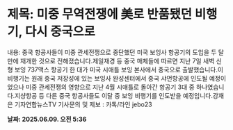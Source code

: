 # **제목: 미중 무역전쟁에 美로 반품됐던 비행기, 다시 중국으로**

  내용: 중국 항공사들이 미중 관세전쟁으로 중단했던 미국 보잉사 항공기의 도입을 두 달 만에 재개한 것으로 전해졌습니다.제일재경 등 중국 매체들에 따르면 지난 7일 새벽 신형 보잉 737맥스 항공기 한 대가 미국 시애틀 보잉 본사에서 중국으로 출발했습니다.이 비행기는 원래 중국 저장성에 있는 보잉사 완성센터에서 중국 샤먼항공에 인도될 예정이었으나 미중 관세전쟁의 영향으로 지난 4월 시애틀로 돌아간 항공기 3대 중 하나였습니다.지샹항공 등 다른 중국 항공사들도 이달 중 보잉 비행기를 인도받을 예정입니다.강재은 기자연합뉴스TV 기사문의 및 제보 : 카톡/라인 jebo23

  **날짜: 2025.06.09. 오전 5:36**